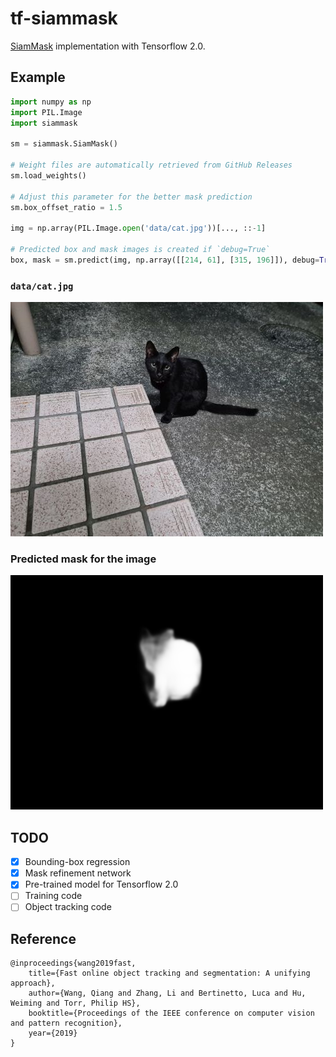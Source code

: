 # tf-siammask
[SiamMask](https://github.com/foolwood/SiamMask) implementation with Tensorflow 2.0.

## Example
```python
import numpy as np
import PIL.Image
import siammask

sm = siammask.SiamMask()

# Weight files are automatically retrieved from GitHub Releases
sm.load_weights()

# Adjust this parameter for the better mask prediction
sm.box_offset_ratio = 1.5

img = np.array(PIL.Image.open('data/cat.jpg'))[..., ::-1]

# Predicted box and mask images is created if `debug=True`
box, mask = sm.predict(img, np.array([[214, 61], [315, 196]]), debug=True)
```

### `data/cat.jpg`
![cat](./data/cat.jpg)

### Predicted mask for the image
![mask](./data/predicted_mask.png)

## TODO
* [x] Bounding-box regression
* [x] Mask refinement network
* [x] Pre-trained model for Tensorflow 2.0
* [ ] Training code
* [ ] Object tracking code

## Reference
```
@inproceedings{wang2019fast,
    title={Fast online object tracking and segmentation: A unifying approach},
    author={Wang, Qiang and Zhang, Li and Bertinetto, Luca and Hu, Weiming and Torr, Philip HS},
    booktitle={Proceedings of the IEEE conference on computer vision and pattern recognition},
    year={2019}
}
```
